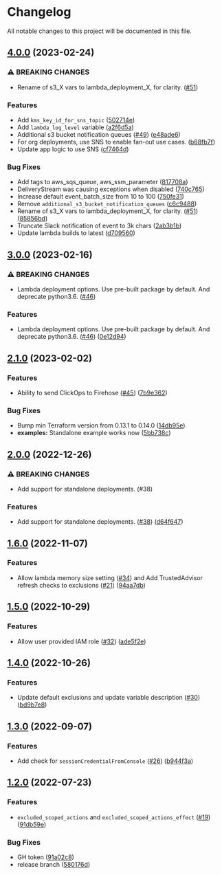 # Changelog

All notable changes to this project will be documented in this file.

## [4.0.0](https://github.com/cloudandthings/terraform-aws-clickops-notifier/compare/v3.0.0...v4.0.0) (2023-02-24)


### ⚠ BREAKING CHANGES

* Rename of s3_X vars to lambda_deployment_X, for clarity. ([#51](https://github.com/cloudandthings/terraform-aws-clickops-notifier/issues/51))

### Features

* Add `kms_key_id_for_sns_topic` ([502714e](https://github.com/cloudandthings/terraform-aws-clickops-notifier/commit/502714e080de59457e631ec322e0d8334e0470f6))
* Add `lambda_log_level` variable ([a2f6d5a](https://github.com/cloudandthings/terraform-aws-clickops-notifier/commit/a2f6d5a24151e46c2018a7bed5e5f003b8df2736))
* Additional s3 bucket notification queues ([#49](https://github.com/cloudandthings/terraform-aws-clickops-notifier/issues/49)) ([e48ade6](https://github.com/cloudandthings/terraform-aws-clickops-notifier/commit/e48ade6beab24316bcb81d67fb4c67adf0f8472c))
* For org deployments, use SNS to enable fan-out use cases. ([b68fb7f](https://github.com/cloudandthings/terraform-aws-clickops-notifier/commit/b68fb7f55c2394cb1052316215ee56b12214a867))
* Update app logic to use SNS ([cf7464d](https://github.com/cloudandthings/terraform-aws-clickops-notifier/commit/cf7464dbd2e5280168805b86e17e7af37971fd0c))


### Bug Fixes

* Add tags to aws_sqs_queue, aws_ssm_parameter ([817708a](https://github.com/cloudandthings/terraform-aws-clickops-notifier/commit/817708a39d95f687e1c4f3789a47b647d130c58a))
* DeliveryStream was causing exceptions when disabled ([740c765](https://github.com/cloudandthings/terraform-aws-clickops-notifier/commit/740c765eec6a18a39d24a4a06e0c62792851dbcf))
* Increase default event_batch_size from 10 to 100 ([750fe31](https://github.com/cloudandthings/terraform-aws-clickops-notifier/commit/750fe3160ffeec14c2d50517a1628e0b5c030963))
* Remove `additional_s3_bucket_notification_queues` ([c6c9488](https://github.com/cloudandthings/terraform-aws-clickops-notifier/commit/c6c94889a6878f420e0d12b4c409a924448534d1))
* Rename of s3_X vars to lambda_deployment_X, for clarity. ([#51](https://github.com/cloudandthings/terraform-aws-clickops-notifier/issues/51)) ([85856bd](https://github.com/cloudandthings/terraform-aws-clickops-notifier/commit/85856bd5af9788fddb92abe15b234f7fc37476a4))
* Truncate Slack notification of event to 3k chars ([2ab3b1b](https://github.com/cloudandthings/terraform-aws-clickops-notifier/commit/2ab3b1beeda9d71eecfddfda389db601693beb6d))
* Update lambda builds to latest ([d709560](https://github.com/cloudandthings/terraform-aws-clickops-notifier/commit/d7095600f8001f935c9193ca4d4a5021edce0e77))

## [3.0.0](https://github.com/cloudandthings/terraform-aws-clickops-notifier/compare/v2.1.0...v3.0.0) (2023-02-16)


### ⚠ BREAKING CHANGES

* Lambda deployment options. Use pre-built package by default. And deprecate python3.6. ([#46](https://github.com/cloudandthings/terraform-aws-clickops-notifier/issues/46))

### Features

* Lambda deployment options. Use pre-built package by default. And deprecate python3.6. ([#46](https://github.com/cloudandthings/terraform-aws-clickops-notifier/issues/46)) ([0e12d94](https://github.com/cloudandthings/terraform-aws-clickops-notifier/commit/0e12d946e670a7c8d1759e6ae3a256c01e9a3db0))

## [2.1.0](https://github.com/cloudandthings/terraform-aws-clickops-notifier/compare/v2.0.0...v2.1.0) (2023-02-02)


### Features

* Ability to send ClickOps to Firehose ([#45](https://github.com/cloudandthings/terraform-aws-clickops-notifier/issues/45)) ([7b9e362](https://github.com/cloudandthings/terraform-aws-clickops-notifier/commit/7b9e36266991fa41ba5aac198a8b3dba8a202f8b))


### Bug Fixes

* Bump min Terraform version from 0.13.1 to 0.14.0 ([14db95e](https://github.com/cloudandthings/terraform-aws-clickops-notifier/commit/14db95e30be09f9af9e67741967572d2fe3999d5))
* **examples:** Standalone example works now ([5bb738c](https://github.com/cloudandthings/terraform-aws-clickops-notifier/commit/5bb738c8a20e0e4f19f4f204c49cc33f56669fa0))

## [2.0.0](https://github.com/cloudandthings/terraform-aws-clickops-notifier/compare/v1.6.0...v2.0.0) (2022-12-26)


### ⚠ BREAKING CHANGES

* Add support for standalone deployments. (#38)

### Features

* Add support for standalone deployments. ([#38](https://github.com/cloudandthings/terraform-aws-clickops-notifier/issues/38)) ([d64f647](https://github.com/cloudandthings/terraform-aws-clickops-notifier/commit/d64f6479ee505c19cbc75c1d518d763e54d4a004))

## [1.6.0](https://github.com/cloudandthings/terraform-aws-clickops-notifier/compare/v1.5.0...v1.6.0) (2022-11-07)


### Features

* Allow lambda memory size setting ([#34](https://github.com/cloudandthings/terraform-aws-clickops-notifier/issues/34)) and Add TrustedAdvisor refresh checks to exclusions ([#21](https://github.com/cloudandthings/terraform-aws-clickops-notifier/issues/21)) ([94aa7db](https://github.com/cloudandthings/terraform-aws-clickops-notifier/commit/94aa7dbb5d91d898ba8e6ee7f3eb1256c51f9989))

## [1.5.0](https://github.com/cloudandthings/terraform-aws-clickops-notifier/compare/v1.4.0...v1.5.0) (2022-10-29)


### Features

* Allow user provided IAM role ([#32](https://github.com/cloudandthings/terraform-aws-clickops-notifier/issues/32)) ([ade5f2e](https://github.com/cloudandthings/terraform-aws-clickops-notifier/commit/ade5f2e582ffd51a51500308407e9d5b610ca7f7))

## [1.4.0](https://github.com/cloudandthings/terraform-aws-clickops-notifier/compare/v1.3.0...v1.4.0) (2022-10-26)


### Features

* Update default exclusions and update variable description ([#30](https://github.com/cloudandthings/terraform-aws-clickops-notifier/issues/30)) ([bd9b7e8](https://github.com/cloudandthings/terraform-aws-clickops-notifier/commit/bd9b7e84d2b1dfc43e58fe331b0276cc7271b1e9))

## [1.3.0](https://github.com/cloudandthings/terraform-aws-clickops-notifier/compare/v1.2.0...v1.3.0) (2022-09-07)


### Features

* Add check for `sessionCredentialFromConsole` ([#26](https://github.com/cloudandthings/terraform-aws-clickops-notifier/issues/26)) ([b944f3a](https://github.com/cloudandthings/terraform-aws-clickops-notifier/commit/b944f3a30a442b2bd3fea0d6a8fbe75c38648ab7))

## [1.2.0](https://github.com/cloudandthings/terraform-aws-clickops-notifier/compare/v1.1.1...v1.2.0) (2022-07-23)


### Features

* `excluded_scoped_actions` and `excluded_scoped_actions_effect` ([#19](https://github.com/cloudandthings/terraform-aws-clickops-notifier/issues/19)) ([91db59e](https://github.com/cloudandthings/terraform-aws-clickops-notifier/commit/91db59eca25cbc14fa1bd1f6edc12bcad4f463b3))


### Bug Fixes

* GH token ([91a02c8](https://github.com/cloudandthings/terraform-aws-clickops-notifier/commit/91a02c896755d911fcbb38d1c4ed1f909fa7eb75))
* release branch ([580176d](https://github.com/cloudandthings/terraform-aws-clickops-notifier/commit/580176d7144b30790f31d3b382312f7d274136d1))

